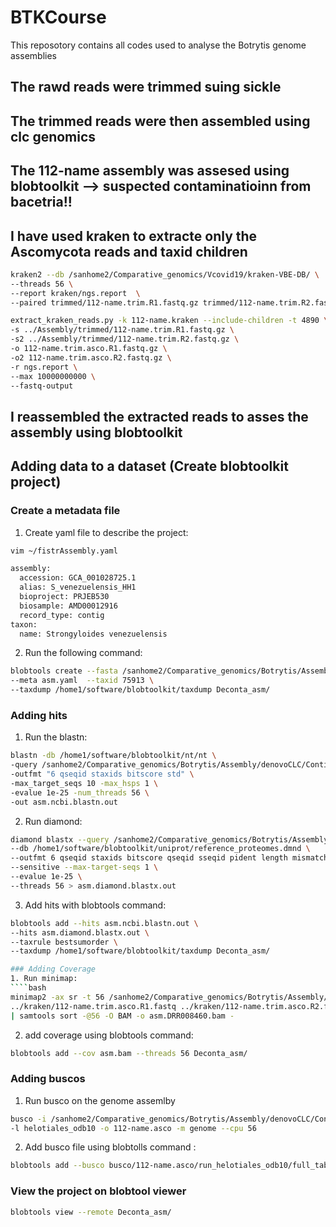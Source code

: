 # BTKCourse
This reposotory contains all codes used to analyse the Botrytis genome assemblies
## The rawd reads were trimmed suing sickle
## The trimmed reads were then assembled using clc genomics
## The 112-name assembly was assesed using blobtoolkit --> suspected contaminatioinn from bacetria!!
## I have used kraken to extracte only the Ascomycota reads and taxid children 
````bash
kraken2 --db /sanhome2/Comparative_genomics/Vcovid19/kraken-VBE-DB/ \
--threads 56 \
--report kraken/ngs.report  \
--paired trimmed/112-name.trim.R1.fastq.gz trimmed/112-name.trim.R2.fastq.gz >> kraken/112-name.kraken

extract_kraken_reads.py -k 112-name.kraken --include-children -t 4890 \
-s ../Assembly/trimmed/112-name.trim.R1.fastq.gz \
-s2 ../Assembly/trimmed/112-name.trim.R2.fastq.gz \
-o 112-name.trim.asco.R1.fastq.gz \
-o2 112-name.trim.asco.R2.fastq.gz \
-r ngs.report \
--max 10000000000 \
--fastq-output

````

## I reassembled the extracted reads to asses the assembly using blobtoolkit

## Adding data to a dataset (Create blobtoolkit project)
### Create a metadata file
1. Create yaml file to describe the project:
````bash
vim ~/fistrAssembly.yaml
````
````bash
assembly:
  accession: GCA_001028725.1
  alias: S_venezuelensis_HH1
  bioproject: PRJEB530
  biosample: AMD00012916
  record_type: contig
taxon:
  name: Strongyloides venezuelensis
````
2. Run the following command:
````bash
blobtools create --fasta /sanhome2/Comparative_genomics/Botrytis/Assembly/denovoCLC/Contig_112-name.trim.asco.fa \
--meta asm.yaml  --taxid 75913 \
--taxdump /home1/software/blobtoolkit/taxdump Deconta_asm/
````


### Adding hits
1. Run the blastn: 
````bash
blastn -db /home1/software/blobtoolkit/nt/nt \
-query /sanhome2/Comparative_genomics/Botrytis/Assembly/denovoCLC/Contig_112-name.trim.asco.fa \
-outfmt "6 qseqid staxids bitscore std" \
-max_target_seqs 10 -max_hsps 1 \
-evalue 1e-25 -num_threads 56 \
-out asm.ncbi.blastn.out
````

2. Run diamond:
````bash
diamond blastx --query /sanhome2/Comparative_genomics/Botrytis/Assembly/denovoCLC/Contig_112-name.trim.asco.fa\
--db /home1/software/blobtoolkit/uniprot/reference_proteomes.dmnd \
--outfmt 6 qseqid staxids bitscore qseqid sseqid pident length mismatch gapopen qstart qend sstart send evalue bitscore \
--sensitive --max-target-seqs 1 \
--evalue 1e-25 \
--threads 56 > asm.diamond.blastx.out
````

3. Add hits with blobtools command:
````bash
blobtools add --hits asm.ncbi.blastn.out \
--hits asm.diamond.blastx.out \
--taxrule bestsumorder \
--taxdump /home1/software/blobtoolkit/taxdump Deconta_asm/

### Adding Coverage
1. Run minimap:
````bash
minimap2 -ax sr -t 56 /sanhome2/Comparative_genomics/Botrytis/Assembly/denovoCLC/Contig_112-name.trim.asco.fa \
../kraken/112-name.trim.asco.R1.fastq ../kraken/112-name.trim.asco.R2.fastq \
| samtools sort -@56 -O BAM -o asm.DRR008460.bam -
````
2. add coverage using blobtools command:
````bash
blobtools add --cov asm.bam --threads 56 Deconta_asm/
```` 
### Adding buscos
1. Run busco on the genome assemlby 
````bash
busco -i /sanhome2/Comparative_genomics/Botrytis/Assembly/denovoCLC/Contig_112-name.trim.asco.fa \
-l helotiales_odb10 -o 112-name.asco -m genome --cpu 56
````
2. Add busco file using blobtolls command :
````bash
blobtools add --busco busco/112-name.asco/run_helotiales_odb10/full_table.tsv Deconta_asm/
````
### View the project on blobtool viewer
````bash
blobtools view --remote Deconta_asm/
````
